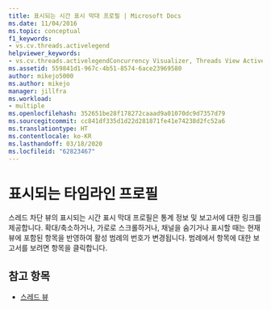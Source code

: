 ```yaml
---
title: 표시되는 시간 표시 막대 프로필 | Microsoft Docs
ms.date: 11/04/2016
ms.topic: conceptual
f1_keywords:
- vs.cv.threads.activelegend
helpviewer_keywords:
- vs.cv.threads.activelegendConcurrency Visualizer, Threads View Active Legend
ms.assetid: 559841d1-967c-4b51-8574-6ace23969580
author: mikejo5000
ms.author: mikejo
manager: jillfra
ms.workload:
- multiple
ms.openlocfilehash: 352651be28f178272caaad9a01070dc9d7357d79
ms.sourcegitcommit: cc841df335d1d22d281871fe41e74238d2fc52a6
ms.translationtype: HT
ms.contentlocale: ko-KR
ms.lasthandoff: 03/18/2020
ms.locfileid: "62823467"
---
```

# <a name="visible-timeline-profile"></a>표시되는 타임라인 프로필
스레드 차단 뷰의 표시되는 시간 표시 막대 프로필은 통계 정보 및 보고서에 대한 링크를 제공합니다. 확대/축소하거나, 가로로 스크롤하거나, 채널을 숨기거나 표시할 때는 현재 뷰에 포함된 항목을 반영하여 활성 범례의 번호가 변경됩니다. 범례에서 항목에 대한 보고서를 보려면 항목을 클릭합니다.

## <a name="see-also"></a>참고 항목
- [스레드 뷰](../profiling/threads-view-parallel-performance.md)